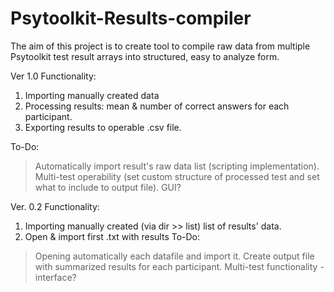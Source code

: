 # Psytoolkit-Results-compiler
The aim of this project is to create tool to compile raw data from multiple Psytoolkit test result arrays into structured, easy to analyze form.


Ver 1.0
Functionality:
1. Importing manually created data
2. Processing results: mean & number of correct answers for each participant.
3. Exporting results to operable .csv file.

To-Do:
> Automatically import result's raw data list (scripting implementation).
> Multi-test operability (set custom structure of processed test and set what to include to output file).
> GUI?

Ver. 0.2
Functionality:
1. Importing manually created (via dir >> list) list of results' data.
2. Open & import first .txt with results
To-Do:
> Opening automatically each datafile and import it.
> Create output file with summarized results for each participant.
> Multi-test functionality - interface?
